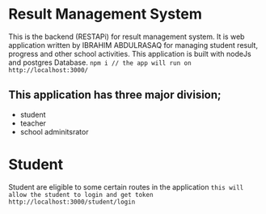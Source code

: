 # Result Management System

This is the backend (RESTAPi) for  result management system. It is web application written by IBRAHIM ABDULRASAQ for managing student result,
progress and other school activities.
This application is built with nodeJs and postgres Database.
``
npm i
// the app will run on
http://localhost:3000/
``

## This application has three major division;
- student
- teacher
- school adminitsrator
# Student
Student are eligible to some certain routes in the application 
``
this will allow the student to login
and get token
http://localhost:3000/student/login
``

